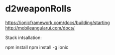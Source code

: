 # d2weaponRolls

https://ionicframework.com/docs/building/starting
http://mobileangularui.com/docs/

Stack intsallation:

npm install
npm install -g ionic
